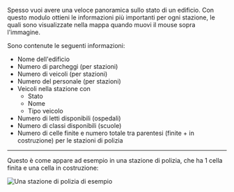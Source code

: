Spesso vuoi avere una veloce panoramica sullo stato di un edificio.
Con questo modulo ottieni le informazioni più importanti per ogni stazione, le quali sono visualizzate nella mappa quando muovi il mouse sopra l'immagine.

Sono contenute le seguenti informazioni:
* Nome dell'edificio
* Numero di parcheggi (per stazioni)
* Numero di veicoli (per stazioni)
* Numero del personale (per stazioni)
* Veicoli nella stazione con
	* Stato
	* Nome
	* Tipo veicolo
* Numero di letti disponibili (ospedali)
* Numero di classi disponibili (scuole)
* Numero di celle finite e numero totale tra parentesi (finite + in costruzione) per le stazioni di polizia


***

Questo è come appare ad esempio in una stazione di polizia, che ha 1 cella finita e una cella in costruzione:

![Una stazione di polizia di esempio](polizei.png)